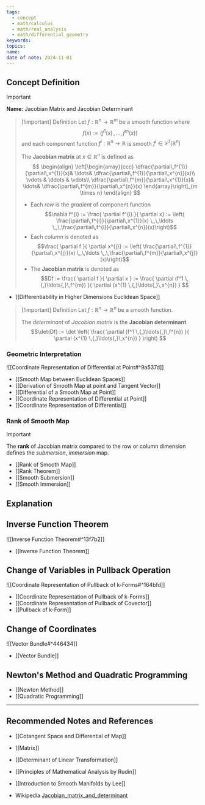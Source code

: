 ```yaml
---
tags:
  - concept
  - math/calculus
  - math/real_analysis
  - math/differential_geometry
keywords: 
topics: 
name: 
date of note: 2024-11-01
---
```


## Concept Definition

>[!important]
>**Name**: Jacobian Matrix and Jacobian Determinant

>[!important] Definition
>Let $f: \mathbb{R}^{n} \to \mathbb{R}^{m}$ be a smooth function where $$f(x) := (f^{1}(x) \,{,}\ldots{,}\,f^{m}(x))$$ and  each component function $f^{i}: \mathbb{R}^{n} \to \mathbb{R}$ is smooth $f^{i}\in \mathcal{C}^{1}(\mathbb{R}^{n})$
>
>The **Jacobian matrix** at $x\in \mathbb{R}^{n}$  is defined as 
>$$
>\begin{align}
>  \left[\begin{array}{ccc}
> \dfrac{\partial\,f^{1}}{\partial\,x^{1}}(x)& \ldots& \dfrac{\partial\,f^{1}}{\partial\,x^{n}}(x)\\
> \vdots & \ddots & \vdots\\
> \dfrac{\partial\,f^{m}}{\partial\,x^{1}}(x)& \ldots& \dfrac{\partial\,f^{m}}{\partial\,x^{n}}(x)
> \end{array}\right]_{m \times n}
> \end{align}
>$$ 
>- Each *row* is the *gradient* of component function $$\nabla f^{i} := \frac{ \partial f^{i} }{ \partial x} := \left(  \frac{\partial\,f^{i}}{\partial\,x^{1}}(x) \,,\,\ldots \,,\,\frac{\partial\,f^{i}}{\partial\,x^{n}}(x)\right)$$
>- Each *column* is denoted as $$\frac{ \partial f }{ \partial x^{j}} := \left(  \frac{\partial\,f^{1}}{\partial\,x^{j}}(x) \,,\,\ldots \,,\,\frac{\partial\,f^{m}}{\partial\,x^{j}}(x)\right)$$
>- The **Jacobian matrix** is denoted as $$Df := \frac{ \partial f }{ \partial x } :=  \frac{ \partial (f^1 \,{,}\ldots{,}\,f^{m}) }{ \partial (x^{1} \,{,}\ldots{,}\,x^{n}) } $$

- [[Differentiability in Higher Dimensions Euclidean Space]]

>[!important] Definition
>Let $f: \mathbb{R}^{n} \to \mathbb{R}^{n}$ be a smooth function.
>
>The *determinant* of *Jacobian matrix* is the **Jacobian determinant**
>$$\det(Df) := \det \left( \frac{ \partial (f^1 \,{,}\ldots{,}\,f^{n}) }{ \partial (x^{1} \,{,}\ldots{,}\,x^{n}) }  \right) $$


### Geometric Interpretation

![[Coordinate Representation of Differential at Point#^9a537d]]

- [[Smooth Map between Euclidean Spaces]]
- [[Derivation of Smooth Map at point and Tangent Vector]]
- [[Differential of a Smooth Map at Point]]
- [[Coordinate Representation of Differential at Point]]
- [[Coordinate Representation of Differential]]

### Rank of Smooth Map 

>[!important]
>The **rank** of Jacobian matrix compared to the row or column dimension defines the *submersion*, *immersion* map.

- [[Rank of Smooth Map]]
- [[Rank Theorem]]
- [[Smooth Submersion]]
- [[Smooth Immersion]]


## Explanation



## Inverse Function Theorem

![[Inverse Function Theorem#^13f7b2]]

- [[Inverse Function Theorem]]



## Change of Variables in Pullback Operation

![[Coordinate Representation of Pullback of k-Forms#^164bfd]]

- [[Coordinate Representation of Pullback of k-Forms]]
- [[Coordinate Representation of Pullback of Covector]]
- [[Pullback of k-Form]]

## Change of Coordinates

![[Vector Bundle#^446434]]

- [[Vector Bundle]]

## Newton's Method and Quadratic Programming


- [[Newton Method]]
- [[Quadratic Programming]]



-----------
##  Recommended Notes and References



- [[Cotangent Space and Differential of Map]]

- [[Matrix]]
- [[Determinant of Linear Transformation]]


- [[Principles of Mathematical Analysis by Rudin]]
- [[Introduction to Smooth Manifolds by Lee]]
- Wikipedia [Jacobian_matrix_and_determinant](https://en.wikipedia.org/wiki/Jacobian_matrix_and_determinant)